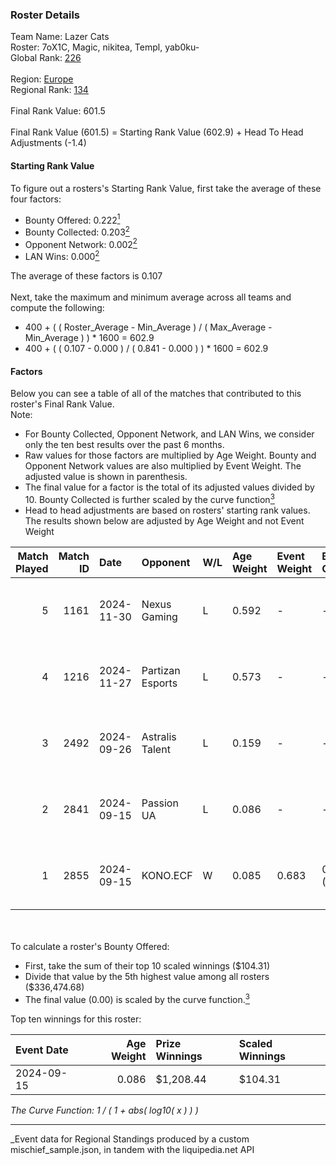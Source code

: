### Roster Details<br />
Team Name: Lazer Cats<br />
Roster: 7oX1C, Magic, nikitea, Templ, yab0ku-<br />
Global Rank: [226](../../standings_global_2025_03_01.md)<br />
<br />
Region: [Europe]( ../../standings_europe_2025_03_01.md)<br />
Regional Rank: [134]( ../../standings_europe_2025_03_01.md)<br />
<br />
Final Rank Value:  601.5<br />
<br />
Final Rank Value (601.5) = Starting Rank Value (602.9) + Head To Head Adjustments (-1.4)<br />

#### Starting Rank Value<br />
To figure out a rosters's Starting Rank Value, first take the average of these four factors:<br />
- Bounty Offered: 0.222[<sup>1</sup>](#table2)
- Bounty Collected: 0.203[<sup>2</sup>](#table1)
- Opponent Network: 0.002[<sup>2</sup>](#table1)
- LAN Wins: 0.000[<sup>2</sup>](#table1)

The average of these factors is 0.107<br />
<br />
Next, take the maximum and minimum average across all teams and compute the following:<br />
- 400 + ( ( Roster_Average - Min_Average ) / ( Max_Average - Min_Average ) ) * 1600 = 602.9
- 400 + ( ( 0.107 - 0.000 ) / ( 0.841 - 0.000 ) ) * 1600 = 602.9


#### Factors<br />
Below you can see a table of all of the matches that contributed to this roster's Final Rank Value.<br />
Note:<br />

- For Bounty Collected, Opponent Network, and LAN Wins, we consider only the ten best results over the past 6 months.
- Raw values for those factors are multiplied by Age Weight. Bounty and Opponent Network values are also multiplied by Event Weight. The adjusted value is shown in parenthesis.
- The final value for a factor is the total of its adjusted values divided by 10. Bounty Collected is further scaled by the curve function[<sup>3</sup>](#curveFunction)
- Head to head adjustments are based on rosters' starting rank values. The results shown below are adjusted by Age Weight and not Event Weight
<span id="table1"></span><br />


| Match Played | Match ID | Date       | Opponent         | W/L | Age Weight | Event Weight | Bounty Collected | Opponent Network | LAN Wins  | H2H Adj. | Roster                                |
| -: | -: | :- | :- | :- | :- | :- | :- | :- | :- | -: | :- |
|            5 |     1161 | 2024-11-30 | Nexus Gaming     | L   | 0.592      | -            | -                | -                | -         |    -0.94 | 7oX1C, Magic, nikitea, Templ, yab0ku- |
|            4 |     1216 | 2024-11-27 | Partizan Esports | L   | 0.573      | -            | -                | -                | -         |    -0.85 | 7oX1C, Magic, nikitea, Templ, yab0ku- |
|            3 |     2492 | 2024-09-26 | Astralis Talent  | L   | 0.159      | -            | -                | -                | -         |    -1.56 | 7oX1C, Magic, nikitea, Templ, yab0ku- |
|            2 |     2841 | 2024-09-15 | Passion UA       | L   | 0.086      | -            | -                | -                | -         |    -0.09 | 7oX1C, Magic, nikitea, Templ, yab0ku- |
|            1 |     2855 | 2024-09-15 | KONO.ECF         | W   | 0.085      | 0.683        | 0.020 (0.001)    | 0.361 (0.021)    | 0 (0.000) |     2.02 | 7oX1C, Magic, nikitea, Templ, yab0ku- |

<br />
<span id="table2"></span><br />
To calculate a roster's Bounty Offered:<br />

- First, take the sum of their top 10 scaled winnings ($104.31)
- Divide that value by the 5th highest value among all rosters ($336,474.68)
- The final value (0.00) is scaled by the curve function.[<sup>3</sup>](#curveFunction)

Top ten winnings for this roster:<br />

| Event Date | Age Weight | Prize Winnings | Scaled Winnings |
| :- | -: | :- | :- |
| 2024-09-15 |      0.086 | $1,208.44      | $104.31         |


<span id="curveFunction"></span>_The Curve Function: 1 / ( 1 + abs( log10( x ) ) )_<br />

---
_Event data for Regional Standings produced by a custom mischief_sample.json, in tandem with the liquipedia.net API<br />
